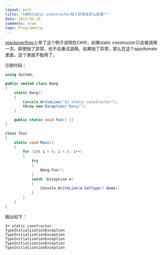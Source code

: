 ```yaml
---
layout: post
title: "C#的static constructor抛了异常会怎么处理？"
date: 2013-02-19
comments: true
tags: Programming
---
```

<p><a href="http://stackoverflow.com/questions/4737875/exception-in-static-constructor/4737910#4737910">stackoverflow</a>上举了这个例子说明在C#中，如果static constructor只会被调用一次，即使抛了异常，也不会重试调用。如果抛了异常，那么在这个appdomain里面，这个类就不能用了。</p>  <p>示例代码：</p>  

```csharp
using System;

public sealed class Bang
{
    static Bang()
    {
        Console.WriteLine("In static constructor");
        throw new Exception("Bang!");
    }

    public static void Foo() {}
}

class Test
{
    static void Main()
    {
        for (int i = 0; i < 5; i++)
        {
            try
            {
                Bang.Foo();
            }
            catch (Exception e)
            {
                Console.WriteLine(e.GetType().Name);
            }
        }
    }
}
```



<p>输出如下：</p>

```
In static constructor
TypeInitializationException
TypeInitializationException
TypeInitializationException
TypeInitializationException
TypeInitializationException
```